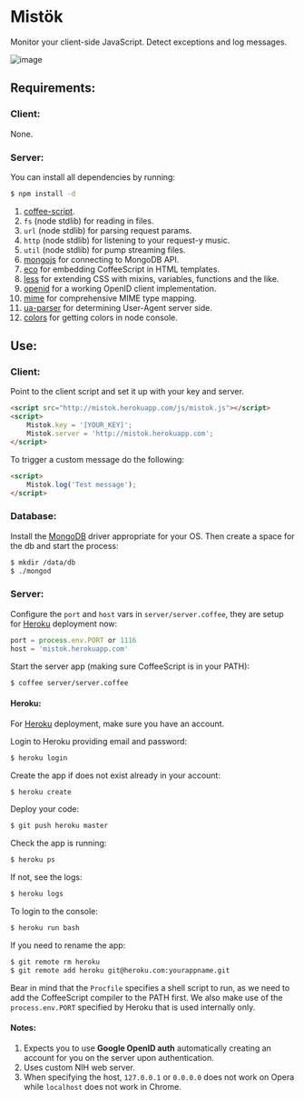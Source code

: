 # Mistök

Monitor your client-side JavaScript. Detect exceptions and log messages.

![image](https://raw.github.com/radekstepan/mistok/master/example.png)

## Requirements:

### Client:

None.

### Server:

You can install all dependencies by running:

```bash
$ npm install -d
```

1. [coffee-script](http://coffeescript.org).
2. `fs` (node stdlib) for reading in files.
3. `url` (node stdlib) for parsing request params.
4. `http` (node stdlib) for listening to your request-y music.
5. `util` (node stdlib) for pump streaming files.
6. [mongojs](https://github.com/gett/mongojs) for connecting to MongoDB API.
7. [eco](https://github.com/sstephenson/eco) for embedding CoffeeScript in HTML templates.
8. [less](http://http://lesscss.org) for extending CSS with mixins, variables, functions and the like.
9. [openid](https://github.com/havard/node-openid) for a working OpenID client implementation.
10. [mime](https://github.com/bentomas/node-mime) for comprehensive MIME type mapping.
11. [ua-parser](https://github.com/tobie/ua-parser) for determining User-Agent server side.
12. [colors](https://github.com/Marak/colors.js) for getting colors in node console.

## Use:

### Client:

Point to the client script and set it up with your key and server.

```html
<script src="http://mistok.herokuapp.com/js/mistok.js"></script>
<script>
    Mistok.key = '[YOUR_KEY]';
    Mistok.server = 'http://mistok.herokuapp.com';
</script>
```

To trigger a custom message do the following:

```html
<script>
    Mistok.log('Test message');
</script>
```

### Database:

Install the [MongoDB](http://www.mongodb.org/downloads) driver appropriate for your OS. Then create a space for the db and start the process:

```bash
$ mkdir /data/db
$ ./mongod
```

### Server:

Configure the `port` and `host` vars in `server/server.coffee`, they are setup for [Heroku](http://heroku.com) deployment now:

```javascript
port = process.env.PORT or 1116
host = 'mistok.herokuapp.com'
```

Start the server app (making sure CoffeeScript is in your PATH):

```bash
$ coffee server/server.coffee
```

#### Heroku:

For [Heroku](http://heroku.com) deployment, make sure you have an account.

Login to Heroku providing email and password:

```bash
$ heroku login
```

Create the app if does not exist already in your account:

```bash
$ heroku create
```

Deploy your code:

```bash
$ git push heroku master
```

Check the app is running:

```bash
$ heroku ps
```

If not, see the logs:

```bash
$ heroku logs
```

To login to the console:

```bash
$ heroku run bash
```

If you need to rename the app:

```bash
$ git remote rm heroku
$ git remote add heroku git@heroku.com:yourappname.git
```

Bear in mind that the `Procfile` specifies a shell script to run, as we need to add the CoffeeScript compiler to the PATH first. We also make use of the `process.env.PORT` specified by Heroku that is used internally only.

#### Notes:

1. Expects you to use **Google OpenID auth** automatically creating an account for you on the server upon authentication.
3. Uses custom NIH web server.
4. When specifying the host, `127.0.0.1` or `0.0.0.0` does not work on Opera while `localhost` does not work in Chrome.